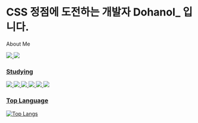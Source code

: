 <h1>CSS 정점에 도전하는 개발자 Dohanol_ 입니다.</h1>
<p>About Me</p>
<a href="https://www.instagram.com/dohanol_/"><img src="https://img.shields.io/badge/Instagram-E4405F?style=flat-square&logo=instagram&logoColor=pink"/>
<a href="https://github.com/smp6340"><img src="https://img.shields.io/badge/Github-181717?style=flat-square&logo=github&logoColor=black"/>

### Studying

<img src="https://img.shields.io/badge/HTML5-E34F26?style=flat-square&logo=html5&logoColor=orange"/>
<img src="https://img.shields.io/badge/CSS3-1572B6?style=flat-square&logo=css3&logoColor=skyblue"/>
<img src="https://img.shields.io/badge/JavaScript-F7DF1E?style=flat-square&logo=javascript&logoColor=yellow"/>
<img src="https://img.shields.io/badge/TypeScript-3178C6?style=flat-square&logo=typescript&logoColor=blue"/>
<img src="https://img.shields.io/badge/React-61DAFB?style=flat-square&logo=react&logoColor=skyblue"/>
<img src="https://img.shields.io/badge/styledcomponents-DB7093?style=flat-square&logo=styled-components&logoColor=pink"/>

### Top Language
﻿[![Top Langs](https://github-readme-stats.vercel.app/api/top-langs/?username=smp6340&langs_count=5&layout=compact&theme=dark)](https://github.com/smp6340/smp6340)

<!---
smp6340/smp6340 is a ✨ special ✨ repository because its `README.md` (this file) appears on your GitHub profile.
You can click the Preview link to take a look at your changes.
--->
